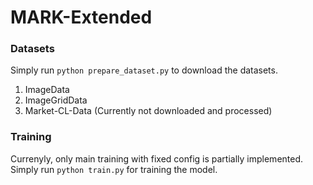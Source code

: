 # MARK-Extended

### Datasets

Simply run `python prepare_dataset.py` to download the datasets.

1. ImageData
2. ImageGridData
3. Market-CL-Data (Currently not downloaded and processed)

### Training

Currenyly, only main training with fixed config is partially implemented. Simply run `python train.py` for training the model. 